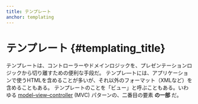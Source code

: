 ```yaml
---
title: テンプレート
anchor: templating
---
```


# テンプレート {#templating_title}

テンプレートは、コントローラーやドメインロジックを、プレゼンテーションロジックから切り離すための便利な手段だ。
テンプレ—トには、アプリケーションで使うHTMLを含めることが多いが、それ以外のフォーマット（XMLなど）を含めることもある。
テンプレートのことを「ビュー」と呼ぶこともある。いわゆる
[model–view–controller](http://www.phptherightway.com/pages/Design-Patterns.html#model-view-controller) (MVC)
パターンの、二番目の要素 **の一部** だ。
